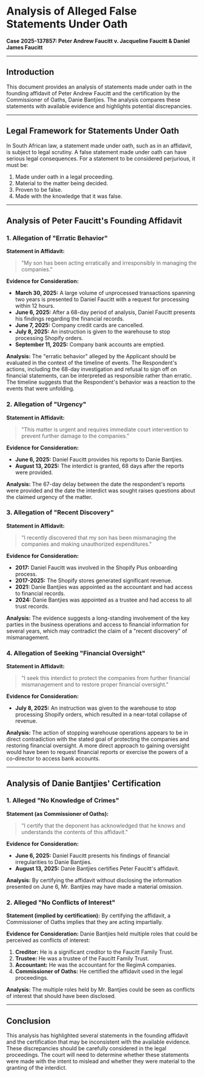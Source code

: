# Analysis of Alleged False Statements Under Oath

**Case 2025-137857: Peter Andrew Faucitt v. Jacqueline Faucitt & Daniel James Faucitt**

---

## Introduction

This document provides an analysis of statements made under oath in the founding affidavit of Peter Andrew Faucitt and the certification by the Commissioner of Oaths, Danie Bantjies. The analysis compares these statements with available evidence and highlights potential discrepancies.

---

## Legal Framework for Statements Under Oath

In South African law, a statement made under oath, such as in an affidavit, is subject to legal scrutiny. A false statement made under oath can have serious legal consequences. For a statement to be considered perjurious, it must be:

1.  Made under oath in a legal proceeding.
2.  Material to the matter being decided.
3.  Proven to be false.
4.  Made with the knowledge that it was false.

---

## Analysis of Peter Faucitt's Founding Affidavit

### 1. Allegation of "Erratic Behavior"

**Statement in Affidavit:**
> "My son has been acting erratically and irresponsibly in managing the companies."

**Evidence for Consideration:**
*   **March 30, 2025:** A large volume of unprocessed transactions spanning two years is presented to Daniel Faucitt with a request for processing within 12 hours.
*   **June 6, 2025:** After a 68-day period of analysis, Daniel Faucitt presents his findings regarding the financial records.
*   **June 7, 2025:** Company credit cards are cancelled.
*   **July 8, 2025:** An instruction is given to the warehouse to stop processing Shopify orders.
*   **September 11, 2025:** Company bank accounts are emptied.

**Analysis:**
The "erratic behavior" alleged by the Applicant should be evaluated in the context of the timeline of events. The Respondent's actions, including the 68-day investigation and refusal to sign off on financial statements, can be interpreted as responsible rather than erratic. The timeline suggests that the Respondent's behavior was a reaction to the events that were unfolding.

### 2. Allegation of "Urgency"

**Statement in Affidavit:**
> "This matter is urgent and requires immediate court intervention to prevent further damage to the companies."

**Evidence for Consideration:**
*   **June 6, 2025:** Daniel Faucitt provides his reports to Danie Bantjies.
*   **August 13, 2025:** The interdict is granted, 68 days after the reports were provided.

**Analysis:**
The 67-day delay between the date the respondent's reports were provided and the date the interdict was sought raises questions about the claimed urgency of the matter.

### 3. Allegation of "Recent Discovery"

**Statement in Affidavit:**
> "I recently discovered that my son has been mismanaging the companies and making unauthorized expenditures."

**Evidence for Consideration:**
*   **2017:** Daniel Faucitt was involved in the Shopify Plus onboarding process.
*   **2017-2025:** The Shopify stores generated significant revenue.
*   **2021:** Danie Bantjies was appointed as the accountant and had access to financial records.
*   **2024:** Danie Bantjies was appointed as a trustee and had access to all trust records.

**Analysis:**
The evidence suggests a long-standing involvement of the key parties in the business operations and access to financial information for several years, which may contradict the claim of a "recent discovery" of mismanagement.

### 4. Allegation of Seeking "Financial Oversight"

**Statement in Affidavit:**
> "I seek this interdict to protect the companies from further financial mismanagement and to restore proper financial oversight."

**Evidence for Consideration:**
*   **July 8, 2025:** An instruction was given to the warehouse to stop processing Shopify orders, which resulted in a near-total collapse of revenue.

**Analysis:**
The action of stopping warehouse operations appears to be in direct contradiction with the stated goal of protecting the companies and restoring financial oversight. A more direct approach to gaining oversight would have been to request financial reports or exercise the powers of a co-director to access bank accounts.

---

## Analysis of Danie Bantjies' Certification

### 1. Alleged "No Knowledge of Crimes"

**Statement (as Commissioner of Oaths):**
> "I certify that the deponent has acknowledged that he knows and understands the contents of this affidavit."

**Evidence for Consideration:**
*   **June 6, 2025:** Daniel Faucitt presents his findings of financial irregularities to Danie Bantjies.
*   **August 13, 2025:** Danie Bantjies certifies Peter Faucitt's affidavit.

**Analysis:**
By certifying the affidavit without disclosing the information presented on June 6, Mr. Bantjies may have made a material omission.

### 2. Alleged "No Conflicts of Interest"

**Statement (implied by certification):**
By certifying the affidavit, a Commissioner of Oaths implies that they are acting impartially.

**Evidence for Consideration:**
Danie Bantjies held multiple roles that could be perceived as conflicts of interest:
1.  **Creditor:** He is a significant creditor to the Faucitt Family Trust.
2.  **Trustee:** He was a trustee of the Faucitt Family Trust.
3.  **Accountant:** He was the accountant for the RegimA companies.
4.  **Commissioner of Oaths:** He certified the affidavit used in the legal proceedings.

**Analysis:**
The multiple roles held by Mr. Bantjies could be seen as conflicts of interest that should have been disclosed.

---

## Conclusion

This analysis has highlighted several statements in the founding affidavit and the certification that may be inconsistent with the available evidence. These discrepancies should be carefully considered in the legal proceedings. The court will need to determine whether these statements were made with the intent to mislead and whether they were material to the granting of the interdict.

